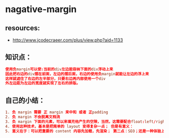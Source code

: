 # nagative-margin


## resources:
+ http://www.jcodecraeer.com/plus/view.php?aid=1133


## 知识点：
```conf
使用负margin可以使:当前的div左边能容纳下面的div浮动上来 
因此把右边的div摆在前面，左边的摆后面，右边的使用负margin就能让左边的浮上来
这样就遮住了右边的左半部分，只要右边再内部使用一个div
外左边距为左边的宽度就实现了左右的排版。
```

## 自己的小结：
```conf
1. 负 margin 需要 正 margin 来中和 或者 正padding
2. 负 margin 不会脱离文档流
3. 负 margin 下面的元素，可以来填充他产生的空隙，当然，这需要配合float:left/right 这种东西。
4. 使用这种技术，基本是把简单的 layout 变得复杂一点； 但是有意义：
5. 意义在于：可以把重要的 content 内容先加载，先渲染； 第二点：SEO；还是一种体验上的优化吧！
```